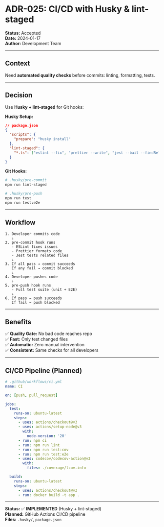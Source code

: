 # ADR-025: CI/CD with Husky & lint-staged

**Status:** Accepted  
**Date:** 2024-01-17  
**Author:** Development Team

---

## Context

Need **automated quality checks** before commits: linting, formatting, tests.

---

## Decision

Use **Husky + lint-staged** for Git hooks:

**Husky Setup:**

```json
// package.json
{
  "scripts": {
    "prepare": "husky install"
  },
  "lint-staged": {
    "*.ts": ["eslint --fix", "prettier --write", "jest --bail --findRelatedTests"]
  }
}
```

**Git Hooks:**

```bash
# .husky/pre-commit
npm run lint-staged

# .husky/pre-push
npm run test
npm run test:e2e
```

---

## Workflow

```
1. Developer commits code
   ↓
2. pre-commit hook runs
   - ESLint fixes issues
   - Prettier formats code
   - Jest tests related files
   ↓
3. If all pass → commit succeeds
   If any fail → commit blocked
   ↓
4. Developer pushes code
   ↓
5. pre-push hook runs
   - Full test suite (unit + E2E)
   ↓
6. If pass → push succeeds
   If fail → push blocked
```

---

## Benefits

✅ **Quality Gate:** No bad code reaches repo  
✅ **Fast:** Only test changed files  
✅ **Automatic:** Zero manual intervention  
✅ **Consistent:** Same checks for all developers

---

## CI/CD Pipeline (Planned)

```yaml
# .github/workflows/ci.yml
name: CI

on: [push, pull_request]

jobs:
  test:
    runs-on: ubuntu-latest
    steps:
      - uses: actions/checkout@v3
      - uses: actions/setup-node@v3
        with:
          node-version: '20'
      - run: npm ci
      - run: npm run lint
      - run: npm run test:cov
      - run: npm run test:e2e
      - uses: codecov/codecov-action@v3
        with:
          files: ./coverage/lcov.info

  build:
    runs-on: ubuntu-latest
    steps:
      - uses: actions/checkout@v3
      - run: docker build -t app .
```

---

**Status:** ✅ **IMPLEMENTED** (Husky + lint-staged)  
**Planned:** GitHub Actions CI/CD pipeline  
**Files:** `.husky/`, `package.json`

